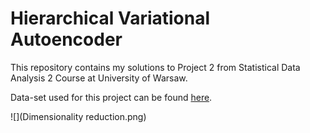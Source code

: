 # Hierarchical Variational Autoencoder 

This repository contains my solutions to Project 2 from Statistical Data Analysis 2 Course at University of Warsaw.

Data-set used for this project can be found [here](https://www.kaggle.com/datasets/sabari50312/fundus-pytorch).

![](Dimensionality reduction.png)
